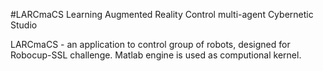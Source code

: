 #LARCmaCS
Learning Augmented Reality Control
multi-agent Cybernetic Studio

LARCmaCS - an application to control group of robots, designed for Robocup-SSL challenge. Matlab engine is used as computional kernel.
